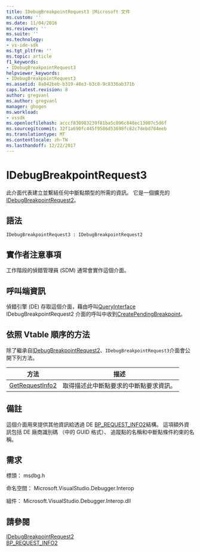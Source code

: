 ```yaml
---
title: IDebugBreakpointRequest3 |Microsoft 文件
ms.custom: ''
ms.date: 11/04/2016
ms.reviewer: ''
ms.suite: ''
ms.technology:
- vs-ide-sdk
ms.tgt_pltfrm: ''
ms.topic: article
f1_keywords:
- IDebugBreakpointRequest3
helpviewer_keywords:
- IDebugBreakpointRequest3
ms.assetid: 8a042beb-b319-48e3-b3c8-9c8336ab371b
caps.latest.revision: 8
author: gregvanl
ms.author: gregvanl
manager: ghogen
ms.workload:
- vssdk
ms.openlocfilehash: acccf830983239f81ba5c896c848ec13007c5d6f
ms.sourcegitcommit: 32f1a690fc445f9586d53698fc82c7debd784eeb
ms.translationtype: MT
ms.contentlocale: zh-TW
ms.lasthandoff: 12/22/2017
---
```

# <a name="idebugbreakpointrequest3"></a>IDebugBreakpointRequest3
此介面代表建立並繫結任何中斷點類型的所需的資訊。 它是一個擴充的[IDebugBreakpointRequest2](../../../extensibility/debugger/reference/idebugbreakpointrequest2.md)。  
  
## <a name="syntax"></a>語法  
  
```  
IDebugBreakpointRequest3 : IDebugBreakpointRequest2  
```  
  
## <a name="notes-for-implementers"></a>實作者注意事項  
 工作階段的偵錯管理員 (SDM) 通常會實作這個介面。  
  
## <a name="notes-for-callers"></a>呼叫端資訊  
 偵錯引擎 (DE) 存取這個介面，藉由呼叫[QueryInterface](/cpp/atl/queryinterface) IDebugBreakpointRequest2 介面的呼叫中收到[CreatePendingBreakpoint](../../../extensibility/debugger/reference/idebugengine2-creatependingbreakpoint.md)。  
  
## <a name="methods-in-vtable-order"></a>依照 Vtable 順序的方法  
 除了繼承自[IDebugBreakpointRequest2](../../../extensibility/debugger/reference/idebugbreakpointrequest2.md)、`IDebugBreakpointRequest3`介面會公開下列方法。  
  
|方法|描述|  
|------------|-----------------|  
|[GetRequestInfo2](../../../extensibility/debugger/reference/idebugbreakpointrequest3-getrequestinfo2.md)|取得描述此中斷點要求的中斷點要求資訊。|  
  
## <a name="remarks"></a>備註  
 這個介面用來提供其他資訊給透過 DE [BP_REQUEST_INFO2](../../../extensibility/debugger/reference/bp-request-info2.md)結構。 這項額外資訊包括 DE 廠商識別碼 （中的 GUID 格式）、 追蹤點的名稱和中斷點條件約束的名稱。  
  
## <a name="requirements"></a>需求  
 標頭： msdbg.h  
  
 命名空間： Microsoft.VisualStudio.Debugger.Interop  
  
 組件： Microsoft.VisualStudio.Debugger.Interop.dll  
  
## <a name="see-also"></a>請參閱  
 [IDebugBreakpointRequest2](../../../extensibility/debugger/reference/idebugbreakpointrequest2.md)   
 [BP_REQUEST_INFO2](../../../extensibility/debugger/reference/bp-request-info2.md)